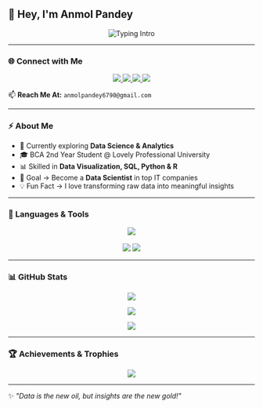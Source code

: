 ## 👋 Hey, I'm Anmol Pandey  

<p align="center">
  <img src="https://readme-typing-svg.herokuapp.com?font=Fira+Code&weight=600&size=24&pause=1000&color=36BCF7&width=600&lines=Aspiring+Data+Analyst+%7C+Data+Scientist;Tech+Enthusiast+%7C+LPU+Student;Love+to+turn+Data+into+Insights" alt="Typing Intro" />
</p>

---

### 🌐 Connect with Me  
<p align="center">
  <a href="https://www.linkedin.com/in/anmol-pandey-08b864297" target="_blank">
    <img src="https://img.shields.io/badge/LinkedIn-0077B5?style=for-the-badge&logo=linkedin&logoColor=white"/>
  </a>
  <a href="https://www.kaggle.com/anmolpandey01" target="_blank">
    <img src="https://img.shields.io/badge/Kaggle-20BEFF?style=for-the-badge&logo=kaggle&logoColor=white"/>
  </a>
  <a href="https://www.instagram.com/anmol_pandey_6790" target="_blank">
    <img src="https://img.shields.io/badge/Instagram-E4405F?style=for-the-badge&logo=instagram&logoColor=white"/>
  </a>
  <a href="https://www.facebook.com/profile.php?id=100015731958127" target="_blank">
    <img src="https://img.shields.io/badge/Facebook-1877F2?style=for-the-badge&logo=facebook&logoColor=white"/>
  </a>
</p>

📫 **Reach Me At:** `anmolpandey6790@gmail.com`

---

### ⚡ About Me  
- 🔭 Currently exploring **Data Science & Analytics**  
- 🎓 BCA 2nd Year Student @ Lovely Professional University  
- 📊 Skilled in **Data Visualization, SQL, Python & R**  
- 🎯 Goal → Become a **Data Scientist** in top IT companies  
- 💡 Fun Fact → I love transforming raw data into meaningful insights  

---

### 🚀 Languages & Tools  
<p align="center">
  <img src="https://skillicons.dev/icons?i=c,cpp,python,r,mysql,html,css,js" /><br><br>
  <img src="https://img.shields.io/badge/Tableau-E97627?style=for-the-badge&logo=tableau&logoColor=white"/>
  <img src="https://img.shields.io/badge/Power%20BI-F2C811?style=for-the-badge&logo=powerbi&logoColor=black"/>
</p>

---

### 📊 GitHub Stats  
<p align="center">
  <img src="https://github-readme-stats.vercel.app/api/top-langs/?username=Anmol6790&layout=compact&theme=radical&langs_count=8" />
</p>

<p align="center">
  <img src="https://github-readme-stats-sigma-five.vercel.app/api?username=Anmol6790&show_icons=true&theme=radical" />
</p>

<p align="center">
  <img src="https://github-readme-streak-stats.herokuapp.com/?user=Anmol6790&theme=radical&hide_border=true" />
</p>

---

### 🏆 Achievements & Trophies  
<p align="center">
  <img src="https://github-profile-trophy.vercel.app/?username=Anmol6790&theme=radical&no-frame=false&margin-w=15" />
</p>

---

✨ *"Data is the new oil, but insights are the new gold!"*

